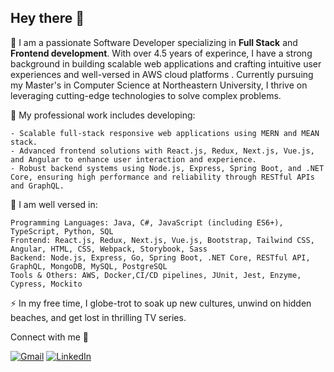 ## Hey there 👋

🌱 I am a passionate Software Developer specializing in **Full Stack** and **Frontend development**. With over 4.5 years of experince, I have a strong background in building scalable web applications and crafting intuitive user experiences and well-versed in AWS cloud platforms . Currently pursuing my Master's in Computer Science at Northeastern University, I thrive on leveraging cutting-edge technologies to solve complex problems.

🌱 My professional work includes developing:
```
- Scalable full-stack responsive web applications using MERN and MEAN stack.
- Advanced frontend solutions with React.js, Redux, Next.js, Vue.js, and Angular to enhance user interaction and experience.
- Robust backend systems using Node.js, Express, Spring Boot, and .NET Core, ensuring high performance and reliability through RESTful APIs and GraphQL.
```

🌱 I am well versed in:
```
Programming Languages: Java, C#, JavaScript (including ES6+), TypeScript, Python, SQL
Frontend: React.js, Redux, Next.js, Vue.js, Bootstrap, Tailwind CSS, Angular, HTML, CSS, Webpack, Storybook, Sass
Backend: Node.js, Express, Go, Spring Boot, .NET Core, RESTful API, GraphQL, MongoDB, MySQL, PostgreSQL
Tools & Others: AWS, Docker,CI/CD pipelines, JUnit, Jest, Enzyme, Cypress, Mockito
```
⚡ In my free time, I globe-trot to soak up new cultures, unwind on hidden beaches, and get lost in thrilling TV series.

Connect with me 🔗

[![Gmail](https://img.shields.io/badge/-GMAIL-D14836?style=for-the-badge&logo=gmail&logoColor=white)](mailto:sindhukrovvidi@gmail.com)
[![LinkedIn](https://img.shields.io/badge/-LINKEDIN-0077B5?style=for-the-badge&logo=linkedin&logoColor=white)](https://www.linkedin.com/in/sindhukrovvidi/)

<!--
**sindhukrovvidi/sindhukrovvidi** is a ✨ _special_ ✨ repository because its `README.md` (this file) appears on your GitHub profile.

Here are some ideas to get you started:

- 🔭 I’m currently working on ...
- 🌱 I’m currently learning ...
- 👯 I’m looking to collaborate on ...
- 🤔 I’m looking for help with ...
- 💬 Ask me about ...
- 📫 How to reach me: ...
- 😄 Pronouns: ...
- ⚡ Fun fact: ...
-->
